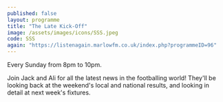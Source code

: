 ```yaml
---
published: false
layout: programme
title: "The Late Kick-Off"
image: /assets/images/icons/SSS.jpeg
code: SSS
again: "https://listenagain.marlowfm.co.uk/index.php?programmeID=96"
---
```

Every Sunday from 8pm to 10pm. 

Join Jack and Ali for all the latest news in the footballing world! They'll be looking back at the weekend's local and national results, and looking in detail at next week's fixtures. 